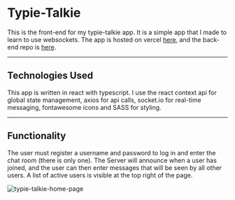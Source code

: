 # Typie-Talkie

This is the front-end for my typie-talkie app.  It is a simple app that I made to learn to use websockets.  The app is hosted on vercel [here](https://typie-talkie-front.vercel.app/), and the back-end repo is [here](https://github.com/JonathanDPotter/typie-talkie-back).

---

## Technologies Used

This app is written in react with typescript. I use the react context api for global state management, axios for api calls, socket.io for real-time messaging, fontawesome icons and SASS for styling.

---

## Functionality

The user must register a username and password to log in and enter the chat room (there is only one). The Server will announce when a user has joined, and the user can then enter messages that will be seen by all other users. A list of active users is visible at the top right of the page.

![typie-talkie-home-page](https://user-images.githubusercontent.com/30156468/167945133-7badd9ca-7131-4d21-9472-ea4176410c43.png)

